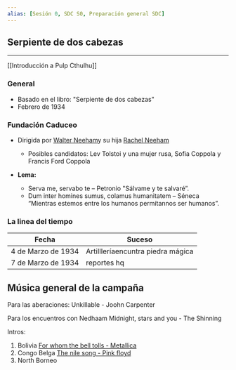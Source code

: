 ```yaml
---
alias: [Sesión 0, SDC S0, Preparación general SDC]
---
```


## Serpiente de dos cabezas

---

[[Introducción a Pulp Cthulhu]]



### General
+ Basado en el libro: "Serpiente de dos cabezas"
+ Febrero de 1934

### Fundación Caduceo
+ Dirigida por [Walter Neeham]()y su hija  [Rachel Neeham]()
	+ Posibles candidatos: Lev Tolstoi y una mujer rusa, Sofia Coppola y Francis Ford Coppola

+ **Lema:** 
	+ Serva me, servabo te – Petronio "Sálvame y te salvaré”.
	+ Dum inter homines sumus, colamus humanitatem – Séneca “Mientras estemos entre los humanos permítannos ser humanos”.

### La linea del tiempo

|Fecha|Suceso|
|---|---|
|4 de Marzo de 1934|Artillleríaencuntra piedra mágica|
| 7 de Marzo de 1934|reportes hq|

## Música general de la campaña

Para las aberaciones:
	Unkillable - Joohn Carpenter

Para los encuentros con Nedhaam
	Midnight, stars and you - The Shinning


Intros:
1. Bolivia
[For whom the bell tolls - Metallica](https://www.youtube.com/watch?v=eeqGuaAl6Ic)
2. Congo Belga
[The nile song - Pink floyd](https://www.youtube.com/watch?v=MduQlWUoyhI)
3. 	North Borneo